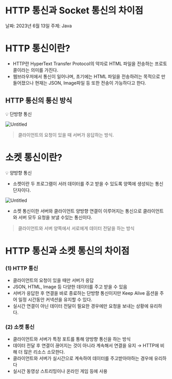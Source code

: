 # HTTP 통신과 Socket 통신의 차이점

날짜: 2023년 6월 13일
주제: Java

# HTTP 통신이란?

- HTTP란 HyperText Transfer Protocol의 약자로 HTML 파일을 전송하는 프로토콜이라는 의미를 가진다.
- 웹브라우저에서 통신이 일어나며, 초기에는 HTML 파일을 전송하려는 목적으로 만들어졌으나 현재는 JSON, Image파일 등 또한 전송이 가능하다고 한다.

## HTTP 통신의 통신 방식

<aside>
💡 단방향 통신

</aside>

![Untitled](HTTP%20%E1%84%90%E1%85%A9%E1%86%BC%E1%84%89%E1%85%B5%E1%86%AB%E1%84%80%E1%85%AA%20Socket%20%E1%84%90%E1%85%A9%E1%86%BC%E1%84%89%E1%85%B5%E1%86%AB%E1%84%8B%E1%85%B4%20%E1%84%8E%E1%85%A1%E1%84%8B%E1%85%B5%E1%84%8C%E1%85%A5%E1%86%B7%201548cd3086bd4ab9af3b361afd49b8e6/Untitled.png)

> 클라이언트의 요청이 있을 때 서버가 응답하는 방식.
> 

# 소켓 통신이란?

<aside>
💡 양방향 통신

</aside>

- 소켓이란 두 프로그램이 서러 데이터를 주고 받을 수 있도록 양쪽에 생성되는 통신 단자이다.

![Untitled](HTTP%20%E1%84%90%E1%85%A9%E1%86%BC%E1%84%89%E1%85%B5%E1%86%AB%E1%84%80%E1%85%AA%20Socket%20%E1%84%90%E1%85%A9%E1%86%BC%E1%84%89%E1%85%B5%E1%86%AB%E1%84%8B%E1%85%B4%20%E1%84%8E%E1%85%A1%E1%84%8B%E1%85%B5%E1%84%8C%E1%85%A5%E1%86%B7%201548cd3086bd4ab9af3b361afd49b8e6/Untitled%201.png)

- 소켓 통신이한 서버와 클라이언트 양방향 연결이 이루어지는 통신으로 클라이언트와 서버 모두 요청을 보낼 수있는 통신이다.

> 클라이언트와 서버 양쪽에서 서로에게 데이터 전달을 하는 방식
> 

# HTTP 통신과 소켓 통신의 차이점

### (1) HTTP 통신

- 클라이언트의 요청이 있을 때만 서버가 응답
- JSON, HTML, Image 등 다양한 데이터를 주고 받을 수 있음
- 서버가 응답한 후 연결을 바로 종료하는 단방향 통신이지만 Keep Alive 옵션을 주어 일정 시간동안 커넥션을 유지할 수 있다.
- 실시간 연결이 아닌 데이터 전달이 필요한 경우에만 요청을 보내는 상황에 유리하다.

### (2) 소켓 통신

- 클라이언트와 서버가 특정 포트를 통해 양방향 통신을 하는 방식
- 데이터 전달 후 연결이 끊어지는 것이 아니라 계속해서 연결을 유지 → HTTP에 비해 더 많은 리소스 소모한다.
- 클라이언트와 서버가 실시간으로 계속하여 데이터를 주고받아야하는 경우에 유리하다
- 실시간 동영상 스트리밍이나 온라인 게임 등에 사용